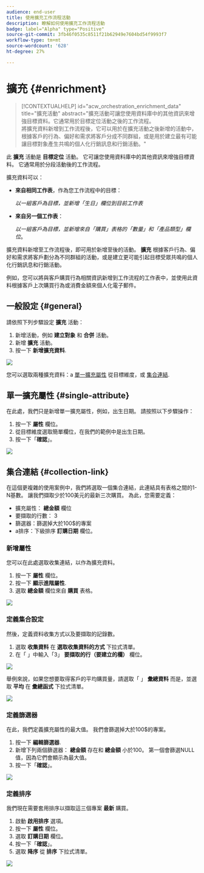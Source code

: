 ```yaml
---
audience: end-user
title: 使用擴充工作流程活動
description: 瞭解如何使用擴充工作流程活動
badge: label="Alpha" type="Positive"
source-git-commit: 3fb46f0535c8511f21b62949e7604bd54f9993f7
workflow-type: tm+mt
source-wordcount: '628'
ht-degree: 27%

---
```



# 擴充 {#enrichment}

>[!CONTEXTUALHELP]
>id="acw_orchestration_enrichment_data"
>title="擴充活動"
>abstract="擴充活動可讓您使用資料庫中的其他資訊來增強目標資料。它通常用於目標定位活動之後的工作流程。<br/>將擴充資料新增到工作流程後，它可以用於在擴充活動之後新增的活動中，根據客戶的行為、偏好和需求將客戶分成不同群組，或是用於建立最有可能讓目標對象產生共鳴的個人化行銷訊息和行銷活動。"

此 **擴充** 活動是 **目標定位** 活動。 它可讓您使用資料庫中的其他資訊來增強目標資料。 它通常用於分段活動後的工作流程。

擴充資料可以：

* **來自相同工作表**，作為您工作流程中的目標：

  *以一組客戶為目標，並新增「生日」欄位到目前工作表*

* **來自另一個工作表**：

  *以一組客戶為目標，並新增來自「購買」表格的「數量」和「產品類型」欄位*。

擴充資料新增至工作流程後，即可用於新增至後的活動。 **擴充** 根據客戶行為、偏好和需求將客戶劃分為不同群組的活動，或是建立更可能引起目標受眾共鳴的個人化行銷訊息和行銷活動。

例如，您可以將與客戶購買行為相關資訊新增到工作流程的工作表中，並使用此資料根據客戶上次購買行為或消費金額來個人化電子郵件。

## 一般設定 {#general}

請依照下列步驟設定 **擴充** 活動：

1. 新增活動，例如 **建立對象** 和 **合併** 活動。
1. 新增 **擴充** 活動。
1. 按一下 **新增擴充資料**.

![](../assets/workflow-enrichment1.png)

您可以選取兩種擴充資料：a [單一擴充屬性](#single-attribute) 從目標維度，或 [集合連結](#collection-link).

## 單一擴充屬性 {#single-attribute}

在此處，我們只是新增單一擴充屬性，例如，出生日期。 請按照以下步驟操作：

1. 按一下 **屬性** 欄位。
1. 從目標維度選取簡單欄位，在我們的範例中是出生日期。
1. 按一下「**確認**」。

![](../assets/workflow-enrichment2.png)

## 集合連結 {#collection-link}

在這個更複雜的使用案例中，我們將選取一個集合連結，此連結具有表格之間的1-N基數。 讓我們擷取少於100美元的最新三次購買。 為此，您需要定義：

* 擴充屬性： **總金額** 欄位
* 要擷取的行數： 3
* 篩選器：篩選掉大於100$的專案
* a排序：下級排序 **訂購日期** 欄位。

### 新增屬性

您可以在此處選取收集連結，以作為擴充資料。

1. 按一下 **屬性** 欄位。
1. 按一下 **顯示進階屬性**.
1. 選取 **總金額** 欄位來自 **購買** 表格。

![](../assets/workflow-enrichment3.png)

### 定義集合設定

然後，定義資料收集方式以及要擷取的記錄數。

1. 選取 **收集資料** 在 **選取收集資料的方式** 下拉式清單。
1. 在「 」中輸入「3」 **要擷取的行（要建立的欄）** 欄位。

![](../assets/workflow-enrichment4.png)

舉例來說，如果您想要取得客戶的平均購買量，請選取「 」 **彙總資料** 而是，並選取 **平均** 在 **彙總函式** 下拉式清單。

![](../assets/workflow-enrichment5.png)

### 定義篩選器

在此，我們定義擴充屬性的最大值。 我們會篩選掉大於100$的專案。

1. 按一下 **編輯篩選器**.
1. 新增下列兩個篩選器： **總金額** 存在和 **總金額** 小於100。 第一個會篩選NULL值，因為它們會顯示為最大值。
1. 按一下「**確認**」。

![](../assets/workflow-enrichment6.png)

### 定義排序

我們現在需要套用排序以擷取這三個專案 **最新** 購買。

1. 啟動 **啟用排序** 選項。
1. 按一下 **屬性** 欄位。
1. 選取 **訂購日期** 欄位。
1. 按一下「**確認**」。
1. 選取 **降序** 從 **排序** 下拉式清單。

![](../assets/workflow-enrichment7.png)

<!--

Add other fields
use it in delivery


cardinality between the tables (1-N)
1. select attribute to use as enrichment data

    display advanced fields option
    i button

    note: attributes from the target dimension

1. Select how the data is collected
1. number of records to retrieve if want to retrieve a collection of multiple records
1. Apply filters and build rule

    select an existing filter
    save the filter for reuse
    view results of the filter visually or in code view

1. sort records using an attribute

leverage enrichment data in campaign

where we can use the enrichment data: personalize email, other use cases?

## Example

-->